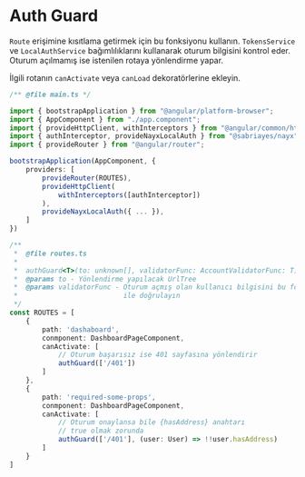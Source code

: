 # Auth Guard

`Route` erişimine kısıtlama getirmek için bu fonksiyonu kullanın. `TokensService` ve `LocalAuthService`
bağımlılıklarını kullanarak oturum bilgisini kontrol eder. Oturum açılmamış ise
istenilen rotaya yönlendirme yapar.

İlgili rotanın `canActivate` veya `canLoad` dekoratörlerine ekleyin.

```ts
/** @file main.ts */

import { bootstrapApplication } from "@angular/platform-browser";
import { AppComponent } from "./app.component";
import { provideHttpClient, withInterceptors } from "@angular/common/http";
import { authInterceptor, provideNayxLocalAuth } from "@sabriayes/nayx";
import { provideRouter } from "@angular/router";

bootstrapApplication(AppComponent, {
    providers: [
        provideRouter(ROUTES),
        provideHttpClient(
            withInterceptors([authInterceptor])
        ),
        provideNayxLocalAuth({ ... }),
    ]
})
```

```ts
/**
 *  @file routes.ts
 *  
 *  authGuard<T>(to: unknown[], validatorFunc: AccountValidatorFunc: T): Observable<true>;
 *  @params to - Yönlendirme yapılacak UrlTree
 *  @params validatorFunc - Oturum açmış olan kullanıcı bilgisini bu fonksiyon 
 *                          ile doğrulayın
 */
const ROUTES = [
    {
        path: 'dashaboard',
        conmponent: DashboardPageComponent,
        canActivate: [
            // Oturum başarısız ise 401 sayfasına yönlendirir
            authGuard(['/401'])
        ]
    },
    {
        path: 'required-some-props',
        conmponent: DashboardPageComponent,
        canActivate: [
            // Oturum onaylansa bile {hasAddress} anahtarı 
            // true olmak zorunda
            authGuard(['/401'], (user: User) => !!user.hasAddress)
        ]
    }
]
```